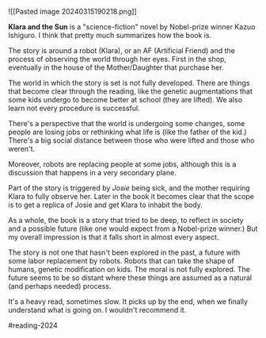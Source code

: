 ![[Pasted image 20240315190218.png]]

**Klara and the Sun** is a "science-fiction" novel by Nobel-prize winner Kazuo Ishiguro. I think that pretty much summarizes how the book is. 

The story is around a robot (Klara), or an AF (Artificial Friend) and the process of observing the world through her eyes. First in the shop, eventually in the house of the Mother/Daughter that purchase her. 

The world in which the story is set is not fully developed. There are things that become clear through the reading, like the genetic augmentations that some kids undergo to become better at school (they are lifted). We also learn not every procedure is successful. 

There's a perspective that the world is undergoing some changes, some people are losing jobs or rethinking what life is (like the father of the kid.) There's a big social distance between those who were lifted and those who weren't. 

Moreover, robots are replacing people at some jobs, although this is a discussion that happens in a very secondary plane. 

Part of the story is triggered by *Josie* being sick, and the mother requiring Klara to fully observe her. Later in the book it becomes clear that the scope is to get a replica of Josie and get Klara to inhabit the body. 

As a whole, the book is a story that tried to be deep, to reflect in society and a possible future (like one would expect from a Nobel-prize winner.) But my overall impression is that it falls short in almost every aspect. 

The story is not one that hasn't been explored in the past, a future with some labor replacement by robots. Robots that can take the shape of humans, genetic modification on kids. The moral is not fully explored. The future seems to be so distant where these things are assumed as a natural (and perhaps needed) process. 

It's a heavy read, sometimes slow. It picks up by the end, when we finally understand what is going on. I wouldn't recommend it. 


#reading-2024